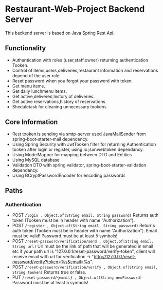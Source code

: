 # Restaurant-Web-Project Backend Server

This backend server is based on Java Spring Rest Api.


## Functionality

-  Authentication with roles (user,staff,owner) returning authentication Tooken.
-  Control of items,users,deliveries,restaurant information and reservations depend of the user role.
-  Reset password when you forgot your password with token.
-  Get menu items.
-  Get daily lunchmenu items.
-  Get active,delivered,history of deliveries.
-  Get active reservations,history of reservations.
-  Sheduletask for cleaning unnecessary tookens.

## Core Information

 - Rest tooken is sending via smtp-server used JavaMailSender from spring-boot-starter-mail dependency.
 - Using Spring Security with JwtTooken filter for returning Authentication tooken after login or register, using io.jsonwebtoken dependancy.
 - Using ModelMapper for mapping between DTO and Entities
 - Using MySQL database
 - Validation DTO with spring validator, spring-boot-starter-validation dependancy.
 - Using BCryptPasswordEncoder for encoding passwords


## Paths
### Authentication
- POST `/login , Object.of(String email, String password)` Returns auth token (Tooken must be in header with name "Authorization").
- POST `/register , Object.of(String email, String password)` Returns auth token (Tooken must be in header with name "Authorization"). Email must be valid! Password must be at least 5 symbols!
- POST `/reset-password/verification/send , Object.of(String email, String url)` Url must be the link of path that will be generated in email etc if your path url is "127.0.0.1/reset-password/verify-token", client will receive email with url for verification -> "http://127.0.0.1/reset-password/verify?token=%s&email=%s".
 - POST `/reset-password/verification/verify , Object.of(String email, String tooken)` Returns true or false.
 - PUT `/reset-password/{email} , Object.of(String newPassword)` Password must be at least 5 symbols!



